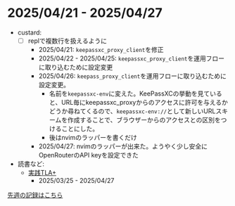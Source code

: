 # 2025/04/21 - 2025/04/27

- custard:
    - [ ] replで複数行を扱えるように
        - 2025/04/21: `keepassxc_proxy_client`を修正
        - 2025/04/22 - 2025/04/25: `keepassxc_proxy_client`を運用フローに取り込むために設定変更
        - 2025/04/26: `keepass_proxy_client`を運用フローに取り込むために設定変更。
            - 名前を`keepassxc-env`に変えた。KeePassXCの挙動を見ていると、URL毎にkeepassxc_proxyからのアクセスに許可を与えるかどうか尋ねてくるので、`keepassxc-env://`として新しいURLスキームを作成することで、ブラウザーからのアクセスとの区別をつけることにした。
            - 後はnvimのラッパーを書くだけ
        - 2025/04/27: nvimのラッパーが出来た。ようやく少し安全にOpenRouterのAPI keyを設定できた
- 読書など:
    - [実践TLA+](https://www.shoeisha.co.jp/book/detail/9784798169163)
        - 2025/03/25 - 2025/04/27

[先週の記録はこちら](https://github.com/igrep/daily-commits/blob/51bf3da3a46620d40d52e70eae25512338abe71b/yesterday.md)
